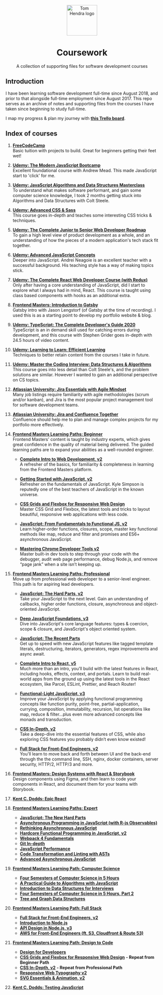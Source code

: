 <div align=center>
<img alt="Tom Hendra logo" src="https://res.cloudinary.com/tomhendra/image/upload/v1567091669/tomhendra-logo/tomhendra-logo-round-1024.png" width="100" />
<h1>Coursework</h1>
<p>A collection of supporting files for software development courses</p>
</div>

## Introduction

I have been learning software development full-time since August 2018, and prior to that alongside full-time employment since August 2017. This repo serves as an archive of notes and supporting files from the courses I have taken since beginning to study full-time.

I map my progress & plan my journey with **[this Trello board](https://trello.com/b/R1CVyI4S)**.

## Index of courses

1.  **[FreeCodeCamp](1-free-code-camp)**\
    Basic tuition with projects to build. Great for beginners getting their feet wet!

2.  **[Udemy: The Modern JavaScript Bootcamp](2-modern-javascript-bootcamp)**\
    Excellent foundational course with Andrew Mead. This made JavaScript start to 'click' for me.

3.  **[Udemy: JavaScript Algorithms and Data Structures Masterclass](3-algorithms-and-data-structures)**\
    To understand what makes software performant, and gain some computer science knowledge, I took 2 months getting stuck into Algorithms and Data Structures with Colt Steele.

4.  **[Udemy: Advanced CSS & Sass](4-advanced-css-and-sass)**\
    This course goes in-depth and teaches some interesting CSS tricks & techniques.

5.  **[Udemy: The Complete Junior to Senior Web Developer Roadmap](5-complete-junior-to-senior-web-developer)**\
    To gain a high level view of product development as a whole, and an understanding of how the pieces of a modern application's tech stack fit together.

6.  **[Udemy: Advanced JavaScript Concepts](6-advanced-javascript-concepts)**\
    Deeper into JavaScript. Andrei Neagoie is an excellent teacher with a successful background. His teaching style has a way of making topics stick.

7.  **[Udemy: The Complete React Web Developer Course (with Redux)](7-complete-react-web-developer)**\
    Only after having a core understanding of JavaScript, did I start to explore what I always had in mind, React. This course is taught using class based components with hooks as an additional extra.

8.  **[Frontend Masters: Introduction to Gatsby](8-gatsby-intro)**\
     Gatsby intro with Jason Lengstorf (of Gatsby at the time of recording). I used this is as a starting point to develop my portfolio website & blog.

9.  **[Udemy: TypeScript: The Complete Developer's Guide 2020](9-typescript-complete-developers-guide)**\
    TypeScript is an in demand skill used for catching errors during development, and this course with Stephen Grider goes in-depth with 24.5 hours of video content.

10. **[Udemy: Learning to Learn: Efficient Learning](10-learning-to-learn)**\
    Techniques to better retain content from the courses I take in future.

11. **[Udemy: Master the Coding Interview: Data Structures & Algorithms](11-master-the-coding-interview)**\
    This course goes into less detail than Colt Steele's, and the problem solutions are similar. However I wanted to gain an additional perspective on CS topics.

12. **[Atlassian University: Jira Essentials with Agile Mindset](12-jira-essentials-with-agile-mindset)**\
    Many job listings require familiarity with agile methodologies (scrum and/or kanban), and Jira is the most popular project management tool for software development teams.

13. **[Atlassian University: Jira and Confluence Together](13-jira-and-confluence-together)**\
    Confluence should help me to plan and manage complex projects for my portfolio more effectively.

14. **[Frontend Masters Learning Paths: Beginner](14-fem-beginner)**\
    Frontend Masters' content is taught by industry experts, which gives great confidence in the quality of material being delivered. The guided learning paths are to expand your abilities as a well-rounded engineer.

    - **[Complete Intro to Web Development, v2](14-fem-beginner/1-complete-intro-to-web-development-v2)**\
      A refresher of the basics, for familiarity & completeness in learning from the Frontend Masters platform.

    - **[Getting Started with JavaScript, v2](14-fem-beginner/2-getting-started-with-javascript-v2)**\
       Refresher on the fundamentals of JavaScript. Kyle Simpson is reputedly one of the best teachers of JavaScript in the known universe.

    - **[CSS Grids and Flexbox for Responsive Web Design](14-fem-beginner/3-css-grids-and-flexbox-for-responsive-web-design)**\
       Master CSS Grid and Flexbox, the latest tools and tricks to layout beautiful, responsive web applications with less code.

    - **[JavaScript: From Fundamentals to Functional JS, v2](14-fem-beginner/4-javascript-from-fundamentals-to-functional-js-v2)**\
       Learn higher-order functions, closures, scope, master key functional methods like map, reduce and filter and promises and ES6+ asynchronous JavaScript.

    - **[Mastering Chrome Developer Tools v2](14-fem-beginner/5-mastering-chrome-developer-tools-v2)**\
       Master built-in dev tools to step through your code with the debugger, audit web page performance, debug Node.js, and remove “page jank” when a site isn’t keeping up.

15. **[Frontend Masters Learning Paths: Professional](15-fem-professional)**\
     Move up from professional web developer to a senior-level engineer. This path is for aspiring lead developers.

    - **[JavaScript: The Hard Parts, v2](15-fem-professional/1-javascript-the-hard-parts-v2)**\
       Take your JavaScript to the next level. Gain an understanding of callbacks, higher order functions, closure, asynchronous and object-oriented JavaScript.

    - **[Deep JavaScript Foundations, v3](15-fem-professional/2-deep-javascript-foundations-v3)**\
       Dive into JavaScript's core language features: types & coercion, scope & closure, and JavaScript's object oriented system.

    - **[JavaScript: The Recent Parts](15-fem-professional/)**\
       Get up to speed with new JavaScript features like tagged template literals, destructuring, iterators, generators, regex improvements and async await.

    - **[Complete Intro to React, v5](15-fem-professional/)**\
       Much more than an intro, you’ll build with the latest features in React, including hooks, effects, context, and portals. Learn to build real-world apps from the ground up using the latest tools in the React ecosystem, like Parcel, ESLint, Prettier, and Reach Router!

    - **[Functional-Light JavaScript, v3](15-fem-professional/)**\
       Improve your JavaScript by applying functional programming concepts like function purity, point-free, partial-application, currying, composition, immutability, recursion, list operations like map, reduce & filter...plus even more advanced concepts like monads and transduction.

    - **[CSS In-Depth, v2](15-fem-professional/)**\
      Take a deep-dive into the essential features of CSS, while also exploring CSS features you probably didn’t even know existed!

    - **[Full Stack for Front-End Engineers, v2](15-fem-professional/)**\
      You'll learn to move back and forth between UI and the back-end through the the command line, SSH, nginx, docker containers, server security, HTTP/2, HTTP/3 and more.

16. **[Frontend Masters: Design Systems with React & Storybook](16-design-systems-with-react-and-storybook)**\
     Design components using Figma, and then learn to code your components in React, and document them for your teams with Storybook.

17. **[Kent C. Dodds: Epic React](https://epicreact.dev)**

18. **[Frontend Masters Learning Paths: Expert]()**

    - **[JavaScript: The New Hard Parts]()**
    - **[Asynchronous Programming in JavaScript (with R-js Observables)]()**
    - **[Rethinking Asynchronous JavaScript]()**
    - **[Hardcore Functional Programming in JavaScript, v2]()**
    - **[Webpack 4 Fundamentals]()**
    - **[Git In-depth]()**
    - **[JavaScript Performance]()**
    - **[Code Transformation and Linting with ASTs]()**
    - **[Advanced Asynchronous JavaScript]()**

19. **[Frontend Masters Learning Path: Computer Science]()**

    - **[Four Semesters of Computer Science in 5 Hours]()**
    - **[A Practical Guide to Algorithms with JavaScript]()**
    - **[Introduction to Data Structures for Interviews]()**
    - **[Four Semesters of Computer Science in 5 Hours, Part 2]()**
    - **[Tree and Graph Data Structures]()**

20. **[Frontend Masters Learning Path: Full Stack]()**

    - **[Full Stack for Front-End Engineers, v2]()**
    - **[Introduction to Node.js]()**
    - **[API Design in Node.js, v3]()**
    - **[AWS for Front-End Engineers (ft. S3, Cloudfront & Route 53)]()**

21. **[Frontend Masters Learning Path: Design to Code]()**

    - **[Design for Developers]()**
    - **[CSS Grids and Flexbox for Responsive Web Design]()** **- Repeat from Beginner Path**
    - **[CSS In-Depth, v2]()** **- Repeat from Professional Path**
    - **[Responsive Web Typography v2]()**
    - **[SVG Essentials & Animation, v2]()**

22. **[Kent C. Dodds: Testing JavaScript](https://testingjavascript.com)**

